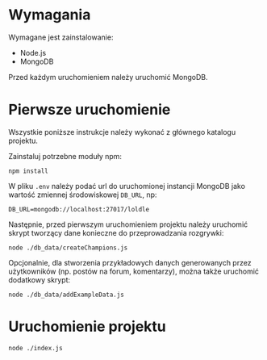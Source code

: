 # Wymagania

Wymagane jest zainstalowanie:

- Node.js
- MongoDB

Przed każdym uruchomieniem należy uruchomić MongoDB.

# Pierwsze uruchomienie

Wszystkie poniższe instrukcje należy wykonać z głównego katalogu projektu.

Zainstaluj potrzebne moduły npm:

```
npm install
```

W pliku `.env` należy podać url do uruchomionej instancji MongoDB jako wartość zmiennej środowiskowej `DB_URL`, np:

```
DB_URL=mongodb://localhost:27017/loldle
```

Następnie, przed pierwszym uruchomieniem projektu należy uruchomić skrypt tworzący dane konieczne do przeprowadzania rozgrywki:

```
node ./db_data/createChampions.js
```

Opcjonalnie, dla stworzenia przykładowych danych generowanych przez użytkowników (np. postów na forum, komentarzy), można także uruchomić dodatkowy skrypt:

```
node ./db_data/addExampleData.js
```

# Uruchomienie projektu

```
node ./index.js
```
